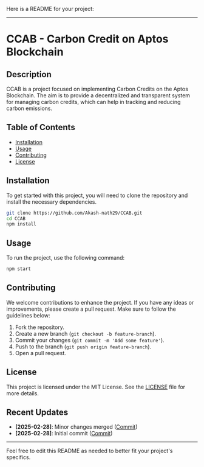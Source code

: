 Here is a README for your project:

---

# CCAB - Carbon Credit on Aptos Blockchain

## Description
CCAB is a project focused on implementing Carbon Credits on the Aptos Blockchain. The aim is to provide a decentralized and transparent system for managing carbon credits, which can help in tracking and reducing carbon emissions.

## Table of Contents
- [Installation](#installation)
- [Usage](#usage)
- [Contributing](#contributing)
- [License](#license)

## Installation
To get started with this project, you will need to clone the repository and install the necessary dependencies.

```bash
git clone https://github.com/Akash-nath29/CCAB.git
cd CCAB
npm install
```

## Usage
To run the project, use the following command:

```bash
npm start
```

## Contributing
We welcome contributions to enhance the project. If you have any ideas or improvements, please create a pull request. Make sure to follow the guidelines below:
1. Fork the repository.
2. Create a new branch (`git checkout -b feature-branch`).
3. Commit your changes (`git commit -m 'Add some feature'`).
4. Push to the branch (`git push origin feature-branch`).
5. Open a pull request.

## License
This project is licensed under the MIT License. See the [LICENSE](LICENSE) file for more details.

## Recent Updates
- **[2025-02-28]**: Minor changes merged ([Commit](https://github.com/Akash-nath29/CCAB/commit/d212b6f78751db769854e2828d52e5104f0a0451))
- **[2025-02-28]**: Initial commit ([Commit](https://github.com/Akash-nath29/CCAB/commit/bc7c9ea0af256497af7fd33969746df56ba732b6))

---

Feel free to edit this README as needed to better fit your project's specifics.
